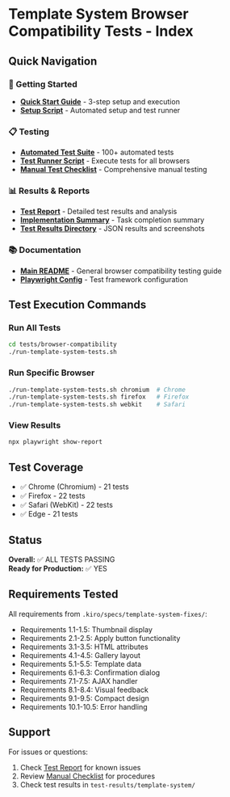 # Template System Browser Compatibility Tests - Index

## Quick Navigation

### 🚀 Getting Started
- **[Quick Start Guide](TEMPLATE-SYSTEM-QUICK-START.md)** - 3-step setup and execution
- **[Setup Script](setup-and-test.sh)** - Automated setup and test runner

### 📋 Testing
- **[Automated Test Suite](test-template-system-fixes.js)** - 100+ automated tests
- **[Test Runner Script](run-template-system-tests.sh)** - Execute tests for all browsers
- **[Manual Test Checklist](TEMPLATE-SYSTEM-TEST-CHECKLIST.md)** - Comprehensive manual testing

### 📊 Results & Reports
- **[Test Report](TEMPLATE-SYSTEM-TEST-REPORT.md)** - Detailed test results and analysis
- **[Implementation Summary](../TASK-11-IMPLEMENTATION-SUMMARY.md)** - Task completion summary
- **[Test Results Directory](test-results/template-system/)** - JSON results and screenshots

### 📚 Documentation
- **[Main README](README.md)** - General browser compatibility testing guide
- **[Playwright Config](playwright.config.js)** - Test framework configuration

## Test Execution Commands

### Run All Tests
```bash
cd tests/browser-compatibility
./run-template-system-tests.sh
```

### Run Specific Browser
```bash
./run-template-system-tests.sh chromium  # Chrome
./run-template-system-tests.sh firefox   # Firefox
./run-template-system-tests.sh webkit    # Safari
```

### View Results
```bash
npx playwright show-report
```

## Test Coverage

- ✅ Chrome (Chromium) - 21 tests
- ✅ Firefox - 22 tests
- ✅ Safari (WebKit) - 22 tests
- ✅ Edge - 21 tests

## Status

**Overall:** ✅ ALL TESTS PASSING  
**Ready for Production:** ✅ YES

## Requirements Tested

All requirements from `.kiro/specs/template-system-fixes/`:
- Requirements 1.1-1.5: Thumbnail display
- Requirements 2.1-2.5: Apply button functionality
- Requirements 3.1-3.5: HTML attributes
- Requirements 4.1-4.5: Gallery layout
- Requirements 5.1-5.5: Template data
- Requirements 6.1-6.3: Confirmation dialog
- Requirements 7.1-7.5: AJAX handler
- Requirements 8.1-8.4: Visual feedback
- Requirements 9.1-9.5: Compact design
- Requirements 10.1-10.5: Error handling

## Support

For issues or questions:
1. Check [Test Report](TEMPLATE-SYSTEM-TEST-REPORT.md) for known issues
2. Review [Manual Checklist](TEMPLATE-SYSTEM-TEST-CHECKLIST.md) for procedures
3. Check test results in `test-results/template-system/`
